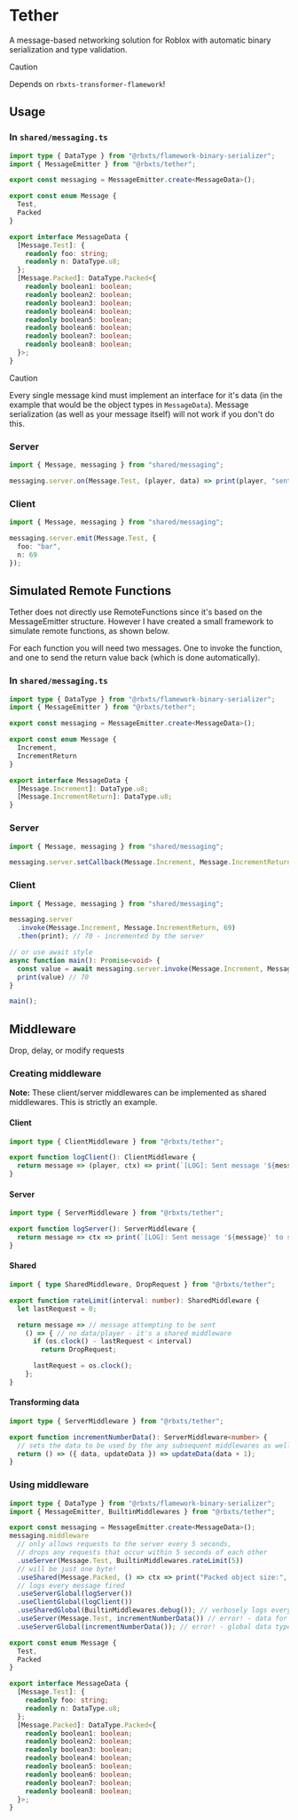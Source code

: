 # Tether
A message-based networking solution for Roblox with automatic binary serialization and type validation.

> [!CAUTION]
> Depends on `rbxts-transformer-flamework`!

## Usage

### In `shared/messaging.ts`
```ts
import type { DataType } from "@rbxts/flamework-binary-serializer";
import { MessageEmitter } from "@rbxts/tether";

export const messaging = MessageEmitter.create<MessageData>();

export const enum Message {
  Test,
  Packed
}

export interface MessageData {
  [Message.Test]: {
    readonly foo: string;
    readonly n: DataType.u8;
  };
  [Message.Packed]: DataType.Packed<{
    readonly boolean1: boolean;
    readonly boolean2: boolean;
    readonly boolean3: boolean;
    readonly boolean4: boolean;
    readonly boolean5: boolean;
    readonly boolean6: boolean;
    readonly boolean7: boolean;
    readonly boolean8: boolean;
  }>;
}
```

> [!CAUTION]
> Every single message kind must implement an interface for it's data (in the example that would be the object types in `MessageData`). Message serialization (as well as your message itself) will not work if you don't do this.

### Server
```ts
import { Message, messaging } from "shared/messaging";

messaging.server.on(Message.Test, (player, data) => print(player, "sent data:", data));
```

### Client
```ts
import { Message, messaging } from "shared/messaging";

messaging.server.emit(Message.Test, {
  foo: "bar",
  n: 69
});
```

## Simulated Remote Functions
Tether does not directly use RemoteFunctions since it's based on the MessageEmitter structure. However I have created a small framework to simulate remote functions, as shown below.

For each function you will need two messages. One to invoke the function, and one to send the return value back (which is done automatically).

### In `shared/messaging.ts`
```ts
import type { DataType } from "@rbxts/flamework-binary-serializer";
import { MessageEmitter } from "@rbxts/tether";

export const messaging = MessageEmitter.create<MessageData>();

export const enum Message {
  Increment,
  IncrementReturn
}

export interface MessageData {
  [Message.Increment]: DataType.u8;
  [Message.IncrementReturn]: DataType.u8;
}
```

### Server
```ts
import { Message, messaging } from "shared/messaging";

messaging.server.setCallback(Message.Increment, Message.IncrementReturn, (_, n) => n + 1);
```

### Client
```ts
import { Message, messaging } from "shared/messaging";

messaging.server
  .invoke(Message.Increment, Message.IncrementReturn, 69)
  .then(print); // 70 - incremented by the server

// or use await style
async function main(): Promise<void> {
  const value = await messaging.server.invoke(Message.Increment, Message.IncrementReturn, 69);
  print(value) // 70
}

main();
```

## Middleware
Drop, delay, or modify requests

### Creating middleware

**Note:** These client/server middlewares can be implemented as shared middlewares. This is strictly an example.
#### Client
```ts
import type { ClientMiddleware } from "@rbxts/tether";

export function logClient(): ClientMiddleware {
  return message => (player, ctx) => print(`[LOG]: Sent message '${message}' to player ${player} with data:`, ctx.data);
}
```

#### Server
```ts
import type { ServerMiddleware } from "@rbxts/tether";

export function logServer(): ServerMiddleware {
  return message => ctx => print(`[LOG]: Sent message '${message}' to server with data:`, ctx.data);
}
```

#### Shared
```ts
import { type SharedMiddleware, DropRequest } from "@rbxts/tether";

export function rateLimit(interval: number): SharedMiddleware {
  let lastRequest = 0;

  return message => // message attempting to be sent
    () => { // no data/player - it's a shared middleware
      if (os.clock() - lastRequest < interval)
        return DropRequest;

      lastRequest = os.clock();
    };
}
```

#### Transforming data
```ts
import type { ServerMiddleware } from "@rbxts/tether";

export function incrementNumberData(): ServerMiddleware<number> {
  // sets the data to be used by the any subsequent middlewares as well as sent through the remote
  return () => ({ data, updateData }) => updateData(data + 1);
}
```

### Using middleware
```ts
import type { DataType } from "@rbxts/flamework-binary-serializer";
import { MessageEmitter, BuiltinMiddlewares } from "@rbxts/tether";

export const messaging = MessageEmitter.create<MessageData>();
messaging.middleware
  // only allows requests to the server every 5 seconds,
  // drops any requests that occur within 5 seconds of each other
  .useServer(Message.Test, BuiltinMiddlewares.rateLimit(5)) 
  // will be just one byte!
  .useShared(Message.Packed, () => ctx => print("Packed object size:", buffer.len(ctx.getRawData().buffer)));
  // logs every message fired
  .useServerGlobal(logServer())
  .useClientGlobal(logClient())
  .useSharedGlobal(BuiltinMiddlewares.debug()); // verbosely logs every packet sent
  .useServer(Message.Test, incrementNumberData()) // error! - data for Message.Test is not a number 
  .useServerGlobal(incrementNumberData()); // error! - global data type is always 'unknown', we cannot guarantee a number

export const enum Message {
  Test,
  Packed
}

export interface MessageData {
  [Message.Test]: {
    readonly foo: string;
    readonly n: DataType.u8;
  };
  [Message.Packed]: DataType.Packed<{
    readonly boolean1: boolean;
    readonly boolean2: boolean;
    readonly boolean3: boolean;
    readonly boolean4: boolean;
    readonly boolean5: boolean;
    readonly boolean6: boolean;
    readonly boolean7: boolean;
    readonly boolean8: boolean;
  }>;
}
```